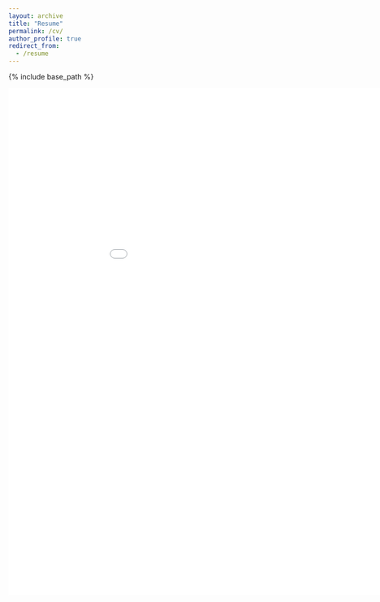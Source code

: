 ```yaml
---
layout: archive
title: "Resume"
permalink: /cv/
author_profile: true
redirect_from:
  - /resume
---
```


{% include base_path %}

<embed src="/files/Resume1.pdf" type="application/pdf" width="1000" height="1000" />
